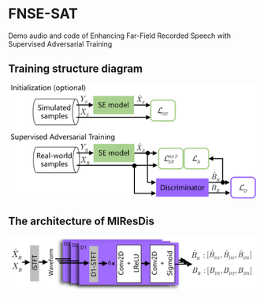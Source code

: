 # FNSE-SAT
Demo audio and code of Enhancing Far-Field Recorded Speech with Supervised Adversarial Training

## Training structure diagram
![FNSE-SAT](images/FNSE-SAT.jpg)

## The architecture of MlResDis
![MlResDis](images/Discri.jpg)
